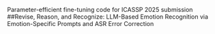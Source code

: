 Parameter-efficient fine-tuning code for ICASSP 2025 submission ##Revise, Reason, and Recognize: LLM-Based Emotion Recognition via Emotion-Specific Prompts and ASR Error Correction
